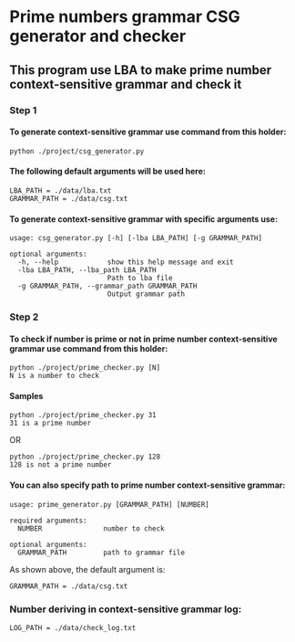 # Prime numbers grammar CSG generator and checker

## This program use LBA to make prime number context-sensitive grammar and check it

### Step 1

#### To generate context-sensitive grammar use command from this holder:

```
python ./project/csg_generator.py
```

#### The following default arguments will be used here:

```
LBA_PATH = ./data/lba.txt
GRAMMAR_PATH = ./data/csg.txt
```

#### To generate context-sensitive grammar with specific arguments use:

```
usage: csg_generator.py [-h] [-lba LBA_PATH] [-g GRAMMAR_PATH]

optional arguments:
  -h, --help            show this help message and exit
  -lba LBA_PATH, --lba_path LBA_PATH
                        Path to lba file
  -g GRAMMAR_PATH, --grammar_path GRAMMAR_PATH
                        Output grammar path
```

### Step 2

#### To check if number is prime or not in prime number context-sensitive grammar use command from this holder:

```
python ./project/prime_checker.py [N]
N is a number to check
```

#### Samples

```
python ./project/prime_checker.py 31
31 is a prime number
```

OR

```
python ./project/prime_checker.py 128
128 is not a prime number
```

#### You can also specify path to prime number context-sensitive grammar:

```
usage: prime_generator.py [GRAMMAR_PATH] [NUMBER]

required arguments:
  NUMBER               number to check

optional arguments:
  GRAMMAR_PATH         path to grammar file
```

As shown above, the default argument is:

```
GRAMMAR_PATH = ./data/csg.txt
```

### Number deriving in context-sensitive grammar log:

```
LOG_PATH = ./data/check_log.txt
```